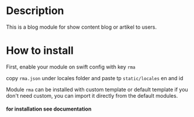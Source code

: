 # Description
This is a blog module for show content blog or artikel to users.

# How to install

First, enable your module on swift config with key `rma`

copy `rma.json` under locales folder and paste tp `static/locales` en and id

Module `rma` can be installed with custom template or default template
if you don't need custom, you can import it directly from the default modules.

#### for installation see documentation